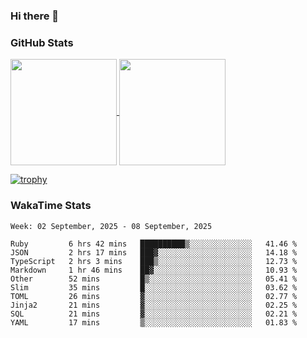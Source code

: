 ### Hi there 👋

### GitHub Stats

<a href="https://github.com/anuraghazra/github-readme-stats">
  <img align="center" height="170px" src="https://github-readme-stats.vercel.app/api/top-langs/?username=tksfjt1024&layout=compact&count_private=true&show_icons=true&show_icons=true&theme=graywhite" />
</a>
<a href="https://github.com/anuraghazra/github-readme-stats">
  <img align="center" height="170px" src="https://github-readme-stats.vercel.app/api?username=tksfjt1024&count_private=true&show_icons=true&show_icons=true&theme=graywhite" />
</a>

[![trophy](https://github-profile-trophy.vercel.app/?username=tksfjt1024)](https://github.com/ryo-ma/github-profile-trophy)

### WakaTime Stats

<!--START_SECTION:waka-->
```text
Week: 02 September, 2025 - 08 September, 2025

Ruby         6 hrs 42 mins   ██████████▒░░░░░░░░░░░░░░   41.46 % 
JSON         2 hrs 17 mins   ███▓░░░░░░░░░░░░░░░░░░░░░   14.18 % 
TypeScript   2 hrs 3 mins    ███▒░░░░░░░░░░░░░░░░░░░░░   12.73 % 
Markdown     1 hr 46 mins    ██▓░░░░░░░░░░░░░░░░░░░░░░   10.93 % 
Other        52 mins         █▒░░░░░░░░░░░░░░░░░░░░░░░   05.41 % 
Slim         35 mins         █░░░░░░░░░░░░░░░░░░░░░░░░   03.62 % 
TOML         26 mins         ▓░░░░░░░░░░░░░░░░░░░░░░░░   02.77 % 
Jinja2       21 mins         ▓░░░░░░░░░░░░░░░░░░░░░░░░   02.25 % 
SQL          21 mins         ▓░░░░░░░░░░░░░░░░░░░░░░░░   02.21 % 
YAML         17 mins         ▒░░░░░░░░░░░░░░░░░░░░░░░░   01.83 % 
```
<!--END_SECTION:waka-->
